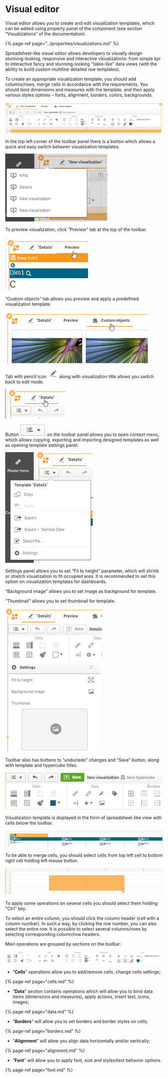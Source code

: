 # Visual editor

Visual editor allows you to create and edit visualization templates, which can be added using property panel of the component \(see section “Visualizations” of the documentation\).

{% page-ref page="../properties/visualizations.md" %}

Spreadsheet-like visual editor allows developers to visually design stunning-looking, responsive and interactive visualizations: from simple kpi to interactive fancy and stunning-looking "table-like" data views \(with the ability to build custom multiline detailed row templates\).

To create an appropriate visualization template, you should add columns/rows, merge cells in accordance with the requirements. You should bind dimensions and measures with the template, and then apply various styles options – fonts, alignment, borders, colors, backgrounds.

![](../.gitbook/assets/visualeditor1.png)

In the top left corner of the toolbar panel there is a button which allows a quick and easy switch between visualization templates.

![](../.gitbook/assets/image%20%2879%29.png)

To preview visualization, click “Preview” tab at the top of the toolbar.

![](../.gitbook/assets/image%20%2816%29.png)

“Custom objects” tab allows you preview and apply a predefined visualization template.

![](../.gitbook/assets/image%20%2860%29.png)

Tab with pencil icon ![](../.gitbook/assets/image%20%2894%29.png)along with visualization title allows you switch back to edit mode.

![](../.gitbook/assets/image%20%286%29.png)

Button ![](../.gitbook/assets/image%20%2873%29.png) on the toolbar panel allows you to open context menu, which allows copying, exporting and importing designed templates as well as opening template settings panel.

![](../.gitbook/assets/image%20%2883%29.png)


Settings panel allows you to set “Fit to height” parameter, which will shrink or stretch visualization to fit occupied area. It is recommended to set this option on visualization templates for dashboards.

“Background image” allows you to set image as background for template. 

“Thumbnail” allows you to set thumbnail for template.

![](../.gitbook/assets/image%20%2824%29.png)

Toolbar also has buttons to “undo/redo” changes and “Save” button, along with template and hypercube titles.

![](../.gitbook/assets/image%20%2833%29.png)

Visualization template is displayed in the form of spreadsheet-like view with cells below the toolbar.

![](../.gitbook/assets/image%20%2830%29.png)

To be able to merge cells, you should select cells from top left cell to bottom right cell holding left mouse button.

![](../.gitbook/assets/image%20%28108%29.png)


To apply some operations on several cells you should select them holding "Ctrl" key.

To select an entire column, you should click the column header \(cell with a column number\). In such a way, by clicking the row number, you can also select the entire row. It is possible to select several columns/rows by selecting corresponding column/row headers.

Main operations are grouped by sections on the toolbar:

![](../.gitbook/assets/visualeditortoolbar.png)

*  “**Cells**” operations allow you to add/remove cells, change cells settings;

{% page-ref page="cells.md" %}

*  “**Data**” section contains operations which will allow you to bind data items \(dimensions and measures\), apply actions, insert text, icons, images;

{% page-ref page="data.md" %}

*  “**Borders**” will allow you to set borders and border styles on cells;

{% page-ref page="borders.md" %}

*  “**Alignment**” will allow you align data horizontally and/or vertically;

{% page-ref page="alignment.md" %}

*  “**Font**” will allow you to apply font, size and styles/text behavior options.

{% page-ref page="font.md" %}

